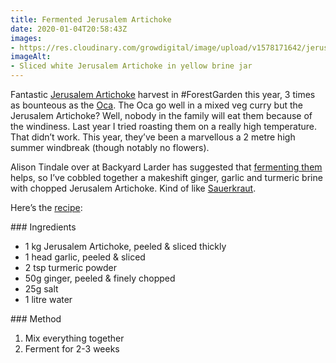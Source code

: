```yaml
---
title: Fermented Jerusalem Artichoke
date: 2020-01-04T20:58:43Z
images:
- https://res.cloudinary.com/growdigital/image/upload/v1578171642/jerusalem-artichoke-063F677D.jpg
imageAlt:
- Sliced white Jerusalem Artichoke in yellow brine jar
---
```


Fantastic [Jerusalem Artichoke](https://pfaf.org/user/plant.aspx?LatinName=Helianthus+tuberosus) harvest in #ForestGarden this year, 3 times as bounteous as the [Oca](https://pfaf.org/user/plant.aspx?LatinName=Oxalis+tuberosa). The Oca go well in a mixed veg curry but the Jerusalem Artichoke? Well, nobody in the family will eat them because of the windiness. Last year I tried roasting them on a really high temperature. That didn’t work. This year, they’ve been a marvellous a 2 metre high summer windbreak (though notably no flowers).

Alison Tindale over at Backyard Larder has suggested that [fermenting them](https://backyardlarder.co.uk/2016/12/fermenting-perennial-vegetables/) helps, so I’ve cobbled together a makeshift ginger, garlic and turmeric brine with chopped Jerusalem Artichoke. Kind of like [Sauerkraut](https://en.wikipedia.org/wiki/Sauerkraut).

Here’s the [recipe](http://simp.ly/p/n7mJCY):

### Ingredients

* 1 kg Jerusalem Artichoke, peeled & sliced thickly
* 1 head garlic, peeled & sliced
* 2 tsp turmeric powder
* 50g ginger, peeled & finely chopped
* 25g salt
* 1 litre water

### Method

1. Mix everything together
2. Ferment for 2-3 weeks
